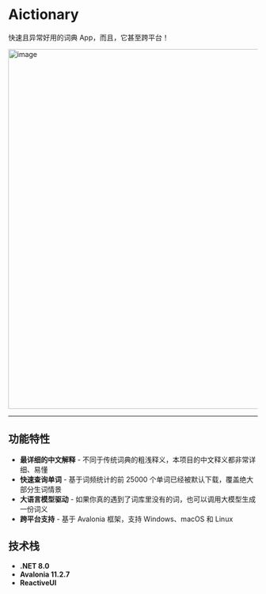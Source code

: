 # Aictionary

快速且异常好用的词典 App，而且，它甚至跨平台！

<img width="900" height="728" alt="image" src="https://github.com/user-attachments/assets/35c37d1f-f218-4147-bd01-72690cce0dd4" />

---

## 功能特性

- **最详细的中文解释** - 不同于传统词典的粗浅释义，本项目的中文释义都非常详细、易懂
- **快速查询单词** - 基于词频统计的前 25000 个单词已经被默认下载，覆盖绝大部分生词情景
- **大语言模型驱动** - 如果你真的遇到了词库里没有的词，也可以调用大模型生成一份词义
- **跨平台支持** - 基于 Avalonia 框架，支持 Windows、macOS 和 Linux

## 技术栈

- **.NET 8.0**
- **Avalonia 11.2.7**
- **ReactiveUI**
